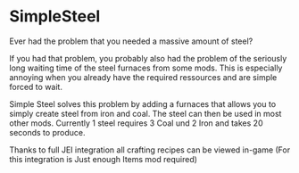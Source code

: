# SimpleSteel
Ever had the problem that you needed a massive amount of steel?

If you had that problem, you probably also had the problem of the seriously long waiting time of the steel furnaces from some mods. This is especially annoying when you already have the required ressources and are simple forced to wait.

 

Simple Steel solves this problem by adding a furnaces that allows you to simply create steel from iron and coal. The steel can then be used in most other mods. Currently 1 steel requires 3 Coal und 2 Iron and takes 20 seconds to produce.

 

Thanks to full JEI integration all crafting recipes can be viewed in-game (For this integration is Just enough Items mod required)
